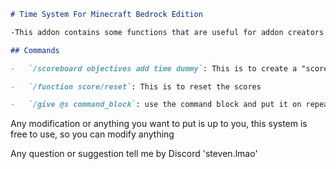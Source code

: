 ````markdown
# Time System For Minecraft Bedrock Edition

-This addon contains some functions that are useful for addon creators to make timers or anything they want that requires a timer.

## Commands

-   `/scoreboard objectives add time dummy`: This is to create a "scoreboard" for time

-   `/function score/reset`: This is to reset the scores

-   `/give @s command_block`: use the command block and put it on repeat and on 20 ticks, this is to start the system, then put the command `/function score/scores` on it
````

Any modification or anything you want to put is up to you, this system is free to use, so you can modify anything

Any question or suggestion tell me by Discord 'steven.lmao'